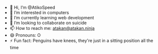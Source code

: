- 👋 Hi, I’m @AtikoSpeed
- 👀 I’m interested in computers
- 🌱 I’m currently learning web development
- 💞️ I’m looking to collaborate on suicide
- 📫 How to reach me: atakan@atakan.ninja
- 😄 Pronouns: O
- ⚡ Fun fact: Penguins have knees, they're just in a sitting position all the time

<!---
AtikoSpeed/AtikoSpeed is a ✨ special ✨ repository because its `README.md` (this file) appears on your GitHub profile.
You can click the Preview link to take a look at your changes.
--->
